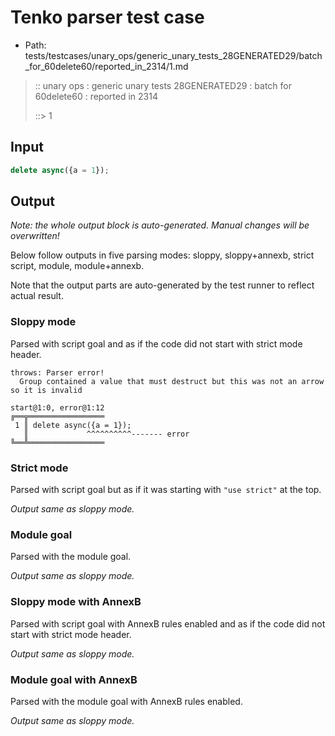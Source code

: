 # Tenko parser test case

- Path: tests/testcases/unary_ops/generic_unary_tests_28GENERATED29/batch_for_60delete60/reported_in_2314/1.md

> :: unary ops : generic unary tests 28GENERATED29 : batch for 60delete60 : reported in 2314
>
> ::> 1

## Input

`````js
delete async({a = 1});
`````

## Output

_Note: the whole output block is auto-generated. Manual changes will be overwritten!_

Below follow outputs in five parsing modes: sloppy, sloppy+annexb, strict script, module, module+annexb.

Note that the output parts are auto-generated by the test runner to reflect actual result.

### Sloppy mode

Parsed with script goal and as if the code did not start with strict mode header.

`````
throws: Parser error!
  Group contained a value that must destruct but this was not an arrow so it is invalid

start@1:0, error@1:12
╔══╦═════════════════
 1 ║ delete async({a = 1});
   ║             ^^^^^^^^^^------- error
╚══╩═════════════════

`````

### Strict mode

Parsed with script goal but as if it was starting with `"use strict"` at the top.

_Output same as sloppy mode._

### Module goal

Parsed with the module goal.

_Output same as sloppy mode._

### Sloppy mode with AnnexB

Parsed with script goal with AnnexB rules enabled and as if the code did not start with strict mode header.

_Output same as sloppy mode._

### Module goal with AnnexB

Parsed with the module goal with AnnexB rules enabled.

_Output same as sloppy mode._
